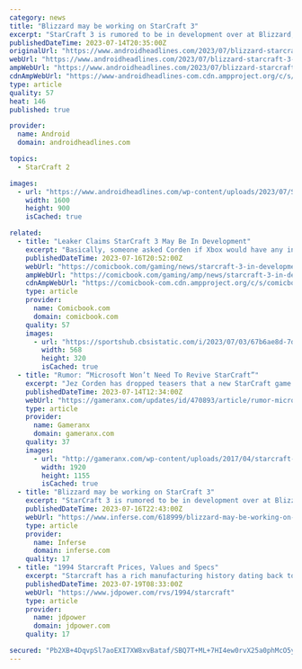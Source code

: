 ```yaml
---
category: news
title: "Blizzard may be working on StarCraft 3"
excerpt: "StarCraft 3 is rumored to be in development over at Blizzard, according to a new report from Insider Gaming. IG is sourcing the details from a now deleted tweet from Window’s Central’s Jez Corden."
publishedDateTime: 2023-07-14T20:35:00Z
originalUrl: "https://www.androidheadlines.com/2023/07/blizzard-starcraft-3-development-rumored-current.html"
webUrl: "https://www.androidheadlines.com/2023/07/blizzard-starcraft-3-development-rumored-current.html"
ampWebUrl: "https://www.androidheadlines.com/2023/07/blizzard-starcraft-3-development-rumored-current.html?utm_content=buffer0ed8e&utm_medium=social&utm_source=twitter.com&utm_campaign=buffer&amp"
cdnAmpWebUrl: "https://www-androidheadlines-com.cdn.ampproject.org/c/s/www.androidheadlines.com/2023/07/blizzard-starcraft-3-development-rumored-current.html?utm_content=buffer0ed8e&utm_medium=social&utm_source=twitter.com&utm_campaign=buffer&amp"
type: article
quality: 57
heat: 146
published: true

provider:
  name: Android
  domain: androidheadlines.com

topics:
  - StarCraft 2

images:
  - url: "https://www.androidheadlines.com/wp-content/uploads/2023/07/StarCraft-2-StarCraft-3-Dev.jpg"
    width: 1600
    height: 900
    isCached: true

related:
  - title: "Leaker Claims StarCraft 3 May Be In Development"
    excerpt: "Basically, someone asked Corden if Xbox would have any interest in bringing back the StarCraft franchise, and he responded that Microsoft \"won't need to revive [StarCraft].\" Someone then asked if Corden meant StarCraft 3 and he responded with a simple \"Yep."
    publishedDateTime: 2023-07-16T20:52:00Z
    webUrl: "https://comicbook.com/gaming/news/starcraft-3-in-development-leak-pc/"
    ampWebUrl: "https://comicbook.com/gaming/amp/news/starcraft-3-in-development-leak-pc/"
    cdnAmpWebUrl: "https://comicbook-com.cdn.ampproject.org/c/s/comicbook.com/gaming/amp/news/starcraft-3-in-development-leak-pc/"
    type: article
    provider:
      name: Comicbook.com
      domain: comicbook.com
    quality: 57
    images:
      - url: "https://sportshub.cbsistatic.com/i/2023/07/03/67b6ae8d-7d61-42a3-82b8-04b86aebbbfd/new-games-out-this-month-july-2023.png?width=568&height=320"
        width: 568
        height: 320
        isCached: true
  - title: "Rumor: “Microsoft Won’t Need To Revive StarCraft”"
    excerpt: "Jez Corden has dropped teasers that a new StarCraft game is on the way, prompting the question if Blizzard is ready to make it."
    publishedDateTime: 2023-07-14T12:34:00Z
    webUrl: "https://gameranx.com/updates/id/470893/article/rumor-microsoft-wont-need-to-revive-starcraft/"
    type: article
    provider:
      name: Gameranx
      domain: gameranx.com
    quality: 37
    images:
      - url: "http://gameranx.com/wp-content/uploads/2017/04/starcraft-03-31-17-1.jpg"
        width: 1920
        height: 1155
        isCached: true
  - title: "Blizzard may be working on StarCraft 3"
    excerpt: "StarCraft 3 is rumored to be in development over at Blizzard, according to a new report from Insider Gaming. IG is sourcing the details from a now deleted"
    publishedDateTime: 2023-07-16T22:43:00Z
    webUrl: "https://www.inferse.com/618999/blizzard-may-be-working-on-starcraft-3/"
    type: article
    provider:
      name: Inferse
      domain: inferse.com
    quality: 17
  - title: "1994 Starcraft Prices, Values and Specs"
    excerpt: "Starcraft has a rich manufacturing history dating back to 1903 as a producer of farm equipment and later boats. Entering the recreational vehicle marketplace in 1964, Starcraft began producing a folding camping trailer. Eventually, Starcraft added truck ..."
    publishedDateTime: 2023-07-19T08:33:00Z
    webUrl: "https://www.jdpower.com/rvs/1994/starcraft"
    type: article
    provider:
      name: jdpower
      domain: jdpower.com
    quality: 17

secured: "Pb2XB+4DqvpSl7aoEXI7XW8xvBataf/SBQ7T+ML+7HI4ew0rvX25a0phMcO5y429ziFdB+neuvuwVlmbBN0AmfjouNPwqdDNLFIsMNBO9lA0iH/aTpS2LpzpkTtZWzGS3S9ls4cxzEG31RhGeWdkpIoVx5Xf4N6BAVWqPh/fvCZCpxidXUKLT4fomXFCsJz4b27whHp5iZYE1C4GkhwNYAomBIOuz1dQZGEx0VhFRM6lWKfjRt1p2cezlF1Jn5WicTVzvzbR/NuS7VVKW7W6oT57/ITCusdajq6zKZ4M68bi6E06yPLafq0X3CFgGdEHGnIDFO60Jht6LGHbPmnl1y96/Xr+sqhFOU9hccYOREE=;b2gKf0q4CVsTQcUGRbUn5w=="
---
```


